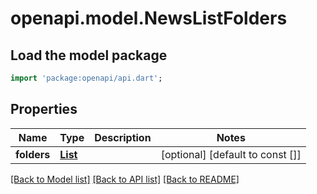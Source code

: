 # openapi.model.NewsListFolders

## Load the model package
```dart
import 'package:openapi/api.dart';
```

## Properties
Name | Type | Description | Notes
------------ | ------------- | ------------- | -------------
**folders** | [**List<NewsFolder>**](NewsFolder.md) |  | [optional] [default to const []]

[[Back to Model list]](../README.md#documentation-for-models) [[Back to API list]](../README.md#documentation-for-api-endpoints) [[Back to README]](../README.md)


